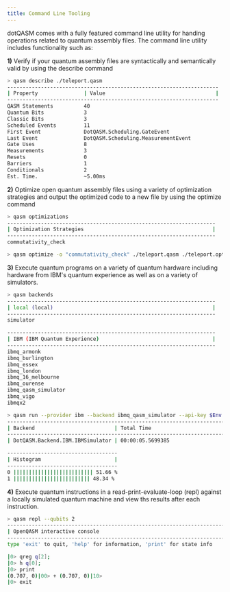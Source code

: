 ```yaml
---
title: Command Line Tooling
---
```

dotQASM comes with a fully featured command line utility for handing operations related to quantum assembly files. The command line utility includes functionality such as:

**1)** Verify if your quantum assembly files are syntactically and semantically valid by using the describe command

```sh
> qasm describe ./teleport.qasm
---------------------------------------------------------------------
| Property               | Value                                    |
---------------------------------------------------------------------
QASM Statements          40
Quantum Bits             3
Classic Bits             3
Scheduled Events         11
First Event              DotQASM.Scheduling.GateEvent
Last Event               DotQASM.Scheduling.MeasurementEvent
Gate Uses                8
Measurements             3
Resets                   0
Barriers                 1
Conditionals             2
Est. Time.               ~5.00ms
```

**2)** Optimize open quantum assembly files using a variety of optimization strategies and output the optimized code to a new file by using the optimize command

```sh
> qasm optimizations
--------------------------------------------------------------------
| Optimization Strategies                                          |
--------------------------------------------------------------------
commutativity_check

> qasm optimize -o "commutativity_check" ./teleport.qasm ./teleport.optimized.qasm
```

**3)** Execute quantum programs on a variety of quantum hardware including hardware from IBM's quantum experience as well as on a variety of simulators.

```sh
> qasm backends
--------------------------------------------------------------------
| local (local)                                                    |
--------------------------------------------------------------------
simulator

--------------------------------------------------------------------
| IBM (IBM Quantum Experience)                                     |
--------------------------------------------------------------------
ibmq_armonk
ibmq_burlington
ibmq_essex
ibmq_london
ibmq_16_melbourne
ibmq_ourense
ibmq_qasm_simulator
ibmq_vigo
ibmqx2

> qasm run --provider ibm --backend ibmq_qasm_simulator --api-key $Env:IBM_KEY ./coinflip.qasm
--------------------------------------------------------------------------------------------------------------------
| Backend                          | Total Time                                         | Execution Time           |
--------------------------------------------------------------------------------------------------------------------
| DotQASM.Backend.IBM.IBMSimulator | 00:00:05.5699385                                   | 00:00:00.0022656         |

------------------------------------
| Histogram                        |
------------------------------------
0 |||||||||||||||||||||||||| 51.66 %
1 ||||||||||||||||||||||||| 48.34 %
```

**4)** Execute quantum instructions in a read-print-evaluate-loop (repl) against a locally simulated quantum machine and view ths results after each instruction.

```sh
> qasm repl --qubits 2
-----------------------------------------------------------------------
| OpenQASM interactive console                                        |
-----------------------------------------------------------------------
type 'exit' to quit, 'help' for information, 'print' for state info

|0> qreg q[2];
|0> h q[0];
|0> print
(0.707, 0)|00> + (0.707, 0)|10>
|0> exit
```